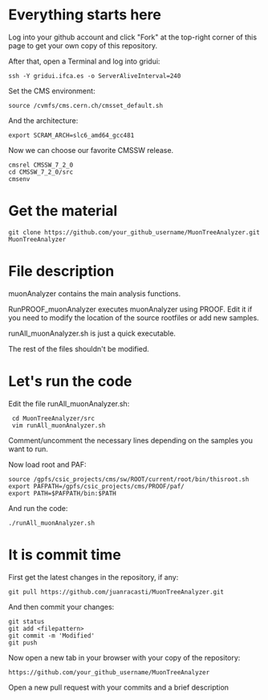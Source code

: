Everything starts here
====

Log into your github account and click "Fork" at the top-right corner of this
page to get your own copy of this repository.

After that, open a Terminal and log into gridui:

    ssh -Y gridui.ifca.es -o ServerAliveInterval=240

Set the CMS environment:

    source /cvmfs/cms.cern.ch/cmsset_default.sh

And the architecture:

    export SCRAM_ARCH=slc6_amd64_gcc481

Now we can choose our favorite CMSSW release.

    cmsrel CMSSW_7_2_0
    cd CMSSW_7_2_0/src
    cmsenv


Get the material
====

    git clone https://github.com/your_github_username/MuonTreeAnalyzer.git MuonTreeAnalyzer


File description
====

muonAnalyzer contains the main analysis functions.
 
RunPROOF_muonAnalyzer executes muonAnalyzer using PROOF. Edit it if you need to
modify the location of the source rootfiles or add new samples.

runAll_muonAnalyzer.sh is just a quick executable.

The rest of the files shouldn't be modified.

Let's run the code
====

Edit the file runAll_muonAnalyzer.sh:

     cd MuonTreeAnalyzer/src
     vim runAll_muonAnalyzer.sh

Comment/uncomment the necessary lines depending on the samples you want to run.

Now load root and PAF:

    source /gpfs/csic_projects/cms/sw/ROOT/current/root/bin/thisroot.sh
    export PAFPATH=/gpfs/csic_projects/cms/PROOF/paf/
    export PATH=$PAFPATH/bin:$PATH

And run the code:

    ./runAll_muonAnalyzer.sh


It is commit time
====

First get the latest changes in the repository, if any:

    git pull https://github.com/juanracasti/MuonTreeAnalyzer.git

And then commit your changes:

    git status
    git add <filepattern>
    git commit -m 'Modified'
    git push

Now open a new tab in your browser with your copy of the repository:

    https://github.com/your_github_username/MuonTreeAnalyzer

Open a new pull request with your commits and a brief description





